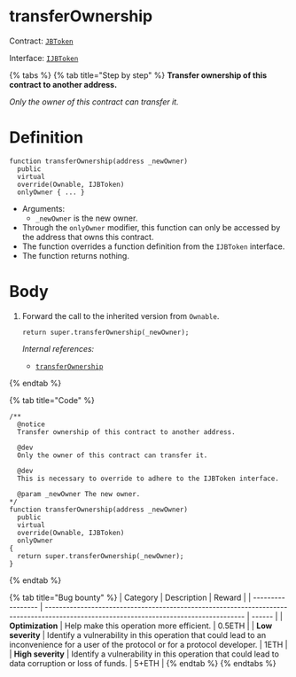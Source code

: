 # transferOwnership

Contract: [`JBToken`](../)​‌

Interface: [`IJBToken`](../../../interfaces/ijbtoken.md)

{% tabs %}
{% tab title="Step by step" %}
**Transfer ownership of this contract to another address.**

_Only the owner of this contract can transfer it._

# Definition

```solidity
function transferOwnership(address _newOwner)
  public
  virtual
  override(Ownable, IJBToken)
  onlyOwner { ... }
```

* Arguments:
  * `_newOwner` is the new owner.
* Through the `onlyOwner` modifier, this function can only be accessed by the address that owns this contract.
* The function overrides a function definition from the `IJBToken` interface.
* The function returns nothing.

# Body

1.  Forward the call to the inherited version from `Ownable`.

    ```solidity
    return super.transferOwnership(_newOwner);
    ```

    _Internal references:_

    * [`transferOwnership`](https://docs.openzeppelin.com/contracts/4.x/api/access#Ownable-transferOwnership-address-)

{% endtab %}

{% tab title="Code" %}
```solidity
/** 
  @notice
  Transfer ownership of this contract to another address.

  @dev
  Only the owner of this contract can transfer it.

  @dev
  This is necessary to override to adhere to the IJBToken interface.

  @param _newOwner The new owner.
*/
function transferOwnership(address _newOwner)
  public
  virtual
  override(Ownable, IJBToken)
  onlyOwner
{
  return super.transferOwnership(_newOwner);
}
```
{% endtab %}


{% tab title="Bug bounty" %}
| Category          | Description                                                                                                                            | Reward |
| ----------------- | -------------------------------------------------------------------------------------------------------------------------------------- | ------ |
| **Optimization**  | Help make this operation more efficient.                                                                                               | 0.5ETH |
| **Low severity**  | Identify a vulnerability in this operation that could lead to an inconvenience for a user of the protocol or for a protocol developer. | 1ETH   |
| **High severity** | Identify a vulnerability in this operation that could lead to data corruption or loss of funds.                                        | 5+ETH  |
{% endtab %}
{% endtabs %}
